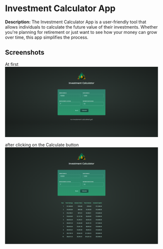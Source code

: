 # Investment Calculator App

**Description:** The Investment Calculator App is a user-friendly tool that allows individuals to calculate the future value of their investments. Whether you're planning for retirement or just want to see how your money can grow over time, this app simplifies the process.

## Screenshots

At first
![Screenshot 1](images/atfirst.png)

after clicking on the Calculate button
![Screenshot 2](images/calcbutton.png)

